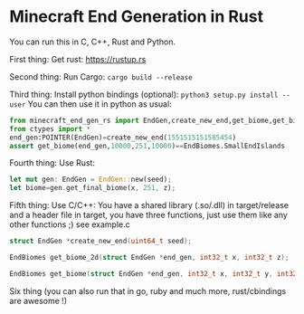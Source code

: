 # Minecraft End Generation in Rust

You can run this in C, C++, Rust and Python.

First thing: Get rust: https://rustup.rs

Second thing: Run Cargo: `cargo build --release`

Third thing: Install python bindings (optional): `python3 setup.py install --user`
You can then use it in python as usual:
```python
from minecraft_end_gen_rs import EndGen,create_new_end,get_biome,get_biome_2d,EndBiomes
from ctypes import *
end_gen:POINTER(EndGen)=create_new_end(1551515151585454)
assert get_biome(end_gen,10000,251,10000)==EndBiomes.SmallEndIslands
```

Fourth thing: Use Rust:
```rust
let mut gen: EndGen = EndGen::new(seed);
let biome=gen.get_final_biome(x, 251, z);
```

Fifth thing: Use C/C++: You have a shared library (.so/.dll) in target/release and a header file in target, you have three functions, just use them like any other functions ;) see example.c
```c
struct EndGen *create_new_end(uint64_t seed);

EndBiomes get_biome_2d(struct EndGen *end_gen, int32_t x, int32_t z);

EndBiomes get_biome(struct EndGen *end_gen, int32_t x, int32_t y, int32_t z);
```

Six thing (you can also run that in go, ruby and much more, rust/cbindings are awesome !)


